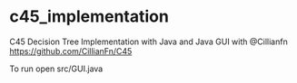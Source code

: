 # c45_implementation

C45 Decision Tree Implementation with Java and Java GUI with @Cillianfn https://github.com/CillianFn/C45

To run open src/GUI.java
